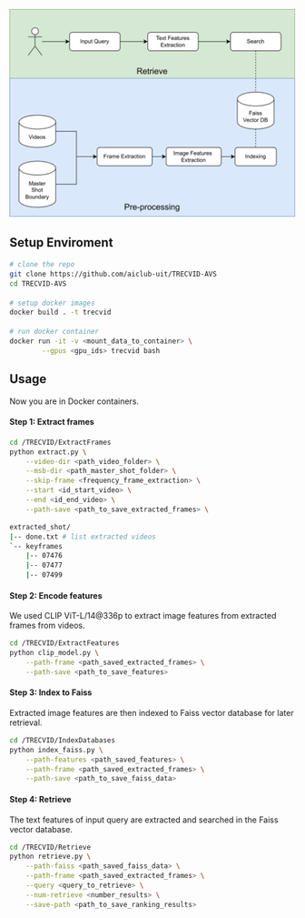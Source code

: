 ![Pipeline](./assets/pipeline_trecvid.png)

## Setup Enviroment

```bash
# clone the repo
git clone https://github.com/aiclub-uit/TRECVID-AVS
cd TRECVID-AVS

# setup docker images
docker build . -t trecvid

# run docker container
docker run -it -v <mount_data_to_container> \
        --gpus <gpu_ids> trecvid bash
```

## Usage

Now you are in Docker containers.

#### Step 1: Extract frames

```bash
cd /TRECVID/ExtractFrames
python extract.py \
    --video-dir <path_video_folder> \
    --msb-dir <path_master_shot_folder> \
    --skip-frame <frequency_frame_extraction> \
    --start <id_start_video> \
    --end <id_end_video> \
    --path-save <path_to_save_extracted_frames> \
```

```bash
extracted_shot/
|-- done.txt # list extracted videos
`-- keyframes
    |-- 07476
    |-- 07477
    |-- 07499
```

#### Step 2: Encode features

We used CLIP ViT-L/14@336p to extract image features from extracted frames from videos.

```bash
cd /TRECVID/ExtractFeatures
python clip_model.py \
    --path-frame <path_saved_extracted_frames> \
    --path-save <path_to_save_features>
```

#### Step 3: Index to Faiss

Extracted image features are then indexed to Faiss vector database for later retrieval.

```bash
cd /TRECVID/IndexDatabases
python index_faiss.py \
    --path-features <path_saved_features> \
    --path-frame <path_saved_extracted_frames> \
    --path-save <path_to_save_faiss_data>
```

#### Step 4: Retrieve

The text features of input query are extracted and searched in the Faiss vector database.

```bash
cd /TRECVID/Retrieve
python retrieve.py \
    --path-faiss <path_saved_faiss_data> \
    --path-frame <path_saved_extracted_frames> \
    --query <query_to_retrieve> \
    --num-retrieve <number_results> \
    --save-path <path_to_save_ranking_results>
```